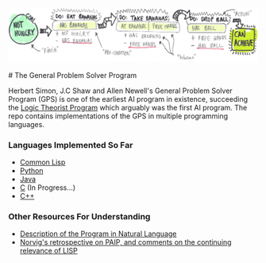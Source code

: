 <p align="center">
  <img src="/images/gps_diagram.jpg"/>
</p>
# The General Problem Solver Program

Herbert Simon, J.C Shaw and Allen Newell's General Problem Solver Program (GPS) is one of the earliest AI program in existence, succeeding the [Logic Theorist Program](https://en.wikipedia.org/wiki/Logic_Theorist) which arguably was the first AI program. The repo contains implementations of the GPS in multiple programming languages.

### Languages Implemented So Far

* [Common Lisp](/general_problem_solver.lisp)
* [Python](/general_problem_solver.py)
* [Java](/general_problem_solver.java)
* [C](/general_problem_solver_C/) (In Progress...)  
* [C++](/gps_cpp/) 

### Other Resources For Understanding

* [Description of the Program in Natural Language](/natlang_GPS_description.txt)
* [Norvig's retrospective on PAIP, and comments on the continuing relevance of LISP](http://norvig.com/Lisp-retro.html)
